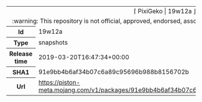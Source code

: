 <html><table>
<tr><td colspan="2" align="center"><img width="0" height="0"><br/>⌈ PixiGeko | 19w12a ⌋<br/><img width="0" height="0"></td></tr>
<tr><td colspan="2" align="center"><img width="0" height="0"><br/>
:warning: This repository is not official, approved, endorsed, associated or connected with Mojang :warning:
<br/><img width="0" height="0"></td></tr>
<tr><th>Id</th><td>19w12a</td></tr>
<tr><th>Type</th><td>snapshots</td></tr>
<tr><th>Release time</th><td>2019-03-20T16:47:34+00:00</td></tr>
<tr><th>SHA1</th><td>91e9bb4b6af34b07c6a89c95696b988b8156702b</td></tr>
<tr><th>Url</th><td><a href="https://piston-meta.mojang.com/v1/packages/91e9bb4b6af34b07c6a89c95696b988b8156702b/19w12a.json">https://piston-meta.mojang.com/v1/packages/91e9bb4b6af34b07c6a89c95696b988b8156702b/19w12a.json</a></td></tr>